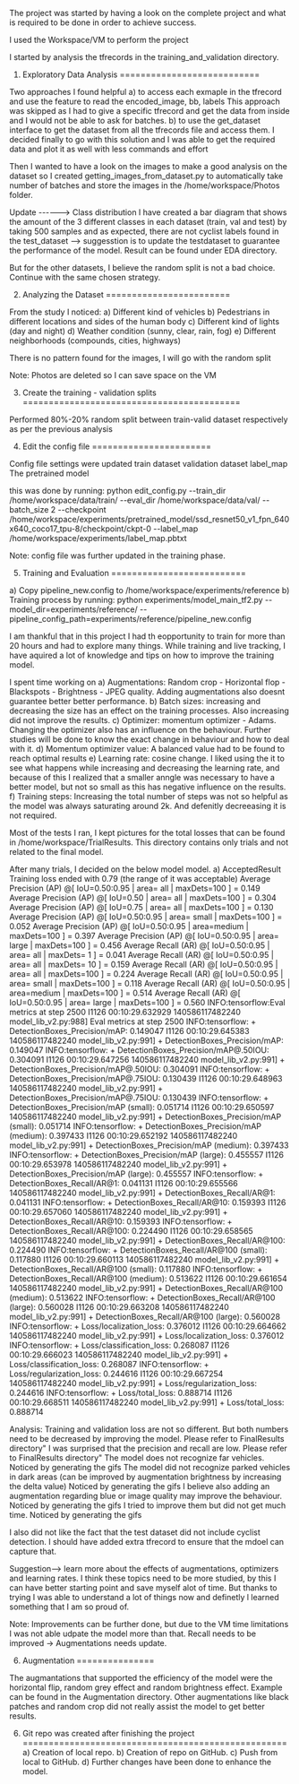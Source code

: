 The project was started by having a look on the complete project and what is required to be done in order to achieve success.

I used the Workspace/VM to perform the project

I started by analysis the tfrecords in the training_and_validation directory.

1) Exploratory Data Analysis
===========================

Two approaches I found helpful
a) to access each exmaple in the tfrecord and use the feature to read the encoded_image, bb, labels
   This approach was skipped as I had to give a specific tfrecord and get the data from inside and I would not be able to ask for batches. 
b) to use the get_dataset interface to get the dataset from all the tfrecords file and access them.
   I decided finally to go with this solution and I was able to get the required data and plot it as well with less commands and effort

Then I wanted to have a look on the images to make a good analysis on the dataset so I created getting_images_from_dataset.py
to automatically take number of batches and store the images in the /home/workspace/Photos folder.

Update ------> Class distribution
I have created a bar diagram that shows the amount of the 3 different classes in each dataset (train, val and test) by taking 500 samples
and as expected, there are not cyclist labels found in the test_dataset --> suggesstion is to update the testdataset to guarantee the performance of the model.
Result can be found under EDA directory.

But for the other datasets, I believe the random split is not a bad choice.
Continue with the same chosen strategy.

2) Analyzing the Dataset
========================

From the study I noticed:
a) Different kind of vehicles
b) Pedestrians in different locations and sides of the human body
c) Different kind of lights (day and night)
d) Weather condition (sunny, clear, rain, fog)
e) Different neighborhoods (compounds, cities, highways)

There is no pattern found for the images, I will go with the random split

Note: Photos are deleted so I can save space on the VM

3) Create the training - validation splits
==========================================

Performed 80%-20% random split between train-valid dataset respectively
as per the previous analysis

4) Edit the config file
=======================

Config file settings were updated
train dataset
validation dataset
label_map
The pretrained model

this was done by running:
python edit_config.py --train_dir /home/workspace/data/train/ --eval_dir /home/workspace/data/val/ --batch_size 2 --checkpoint /home/workspace/experiments/pretrained_model/ssd_resnet50_v1_fpn_640x640_coco17_tpu-8/checkpoint/ckpt-0 --label_map /home/workspace/experiments/label_map.pbtxt

Note: config file was further updated in the training phase.

5) Training and Evaluation
==========================

a) Copy pipeline_new.config to /home/workspace/experiments/reference
b) Training process
by running: python experiments/model_main_tf2.py --model_dir=experiments/reference/ --pipeline_config_path=experiments/reference/pipeline_new.config

I am thankful that in this project I had th eopportunity to train for more than 20 hours and had to explore many things.
While training and live tracking, I have aquired a lot of knowledge and tips on how to improve the training model.

I spent time working on
a) Augmentations: Random crop - Horizontal flop - Blackspots - Brightness - JPEG quality. Adding augmentations also doesnt guarantee better better performance.
b) Batch sizes: increasing and decreasing the size has an effect on the training processes. Also increasing did not improve the results.
c) Optimizer: momentum optimizer - Adams. Changing the optimizer also has an influence on the behaviour. Further studies will be done to know the exact change in behaviour and how to deal with it.
d) Momentum optimizer value: A balanced value had to be found to reach optimal results
e) Learning rate: cosine change. I liked using the it to see what happens while increasing and decreasing the learning rate, and because of this I realized that a smaller anngle was necessary to have a better model, but not so small as this has negative influence on the results.
f) Training steps: Increasing the total number of steps was not so helpful as the model was always saturating around 2k. And defenitly decreeasing it is not required.

Most of the tests I ran, I kept pictures for the total losses that can be found in /home/workspace/TrialResults. This directory contains only trials and not related to the final model.


After many trials, I decided on the below model model.
a) AcceptedResult
Training loss ended with 0.79 (the range of it was acceptable)
 Average Precision  (AP) @[ IoU=0.50:0.95 | area=   all | maxDets=100 ] = 0.149
 Average Precision  (AP) @[ IoU=0.50      | area=   all | maxDets=100 ] = 0.304
 Average Precision  (AP) @[ IoU=0.75      | area=   all | maxDets=100 ] = 0.130
 Average Precision  (AP) @[ IoU=0.50:0.95 | area= small | maxDets=100 ] = 0.052
 Average Precision  (AP) @[ IoU=0.50:0.95 | area=medium | maxDets=100 ] = 0.397
 Average Precision  (AP) @[ IoU=0.50:0.95 | area= large | maxDets=100 ] = 0.456
 Average Recall     (AR) @[ IoU=0.50:0.95 | area=   all | maxDets=  1 ] = 0.041
 Average Recall     (AR) @[ IoU=0.50:0.95 | area=   all | maxDets= 10 ] = 0.159
 Average Recall     (AR) @[ IoU=0.50:0.95 | area=   all | maxDets=100 ] = 0.224
 Average Recall     (AR) @[ IoU=0.50:0.95 | area= small | maxDets=100 ] = 0.118
 Average Recall     (AR) @[ IoU=0.50:0.95 | area=medium | maxDets=100 ] = 0.514
 Average Recall     (AR) @[ IoU=0.50:0.95 | area= large | maxDets=100 ] = 0.560
INFO:tensorflow:Eval metrics at step 2500
I1126 00:10:29.632929 140586117482240 model_lib_v2.py:988] Eval metrics at step 2500
INFO:tensorflow:    + DetectionBoxes_Precision/mAP: 0.149047
I1126 00:10:29.645383 140586117482240 model_lib_v2.py:991]  + DetectionBoxes_Precision/mAP: 0.149047
INFO:tensorflow:    + DetectionBoxes_Precision/mAP@.50IOU: 0.304091
I1126 00:10:29.647256 140586117482240 model_lib_v2.py:991]  + DetectionBoxes_Precision/mAP@.50IOU: 0.304091
INFO:tensorflow:    + DetectionBoxes_Precision/mAP@.75IOU: 0.130439
I1126 00:10:29.648963 140586117482240 model_lib_v2.py:991]  + DetectionBoxes_Precision/mAP@.75IOU: 0.130439
INFO:tensorflow:    + DetectionBoxes_Precision/mAP (small): 0.051714
I1126 00:10:29.650597 140586117482240 model_lib_v2.py:991]  + DetectionBoxes_Precision/mAP (small): 0.051714
INFO:tensorflow:    + DetectionBoxes_Precision/mAP (medium): 0.397433
I1126 00:10:29.652192 140586117482240 model_lib_v2.py:991]  + DetectionBoxes_Precision/mAP (medium): 0.397433
INFO:tensorflow:    + DetectionBoxes_Precision/mAP (large): 0.455557
I1126 00:10:29.653978 140586117482240 model_lib_v2.py:991]  + DetectionBoxes_Precision/mAP (large): 0.455557
INFO:tensorflow:    + DetectionBoxes_Recall/AR@1: 0.041131
I1126 00:10:29.655566 140586117482240 model_lib_v2.py:991]  + DetectionBoxes_Recall/AR@1: 0.041131
INFO:tensorflow:    + DetectionBoxes_Recall/AR@10: 0.159393
I1126 00:10:29.657060 140586117482240 model_lib_v2.py:991]  + DetectionBoxes_Recall/AR@10: 0.159393
INFO:tensorflow:    + DetectionBoxes_Recall/AR@100: 0.224490
I1126 00:10:29.658565 140586117482240 model_lib_v2.py:991]  + DetectionBoxes_Recall/AR@100: 0.224490
INFO:tensorflow:    + DetectionBoxes_Recall/AR@100 (small): 0.117880
I1126 00:10:29.660113 140586117482240 model_lib_v2.py:991]  + DetectionBoxes_Recall/AR@100 (small): 0.117880
INFO:tensorflow:    + DetectionBoxes_Recall/AR@100 (medium): 0.513622
I1126 00:10:29.661654 140586117482240 model_lib_v2.py:991]  + DetectionBoxes_Recall/AR@100 (medium): 0.513622
INFO:tensorflow:    + DetectionBoxes_Recall/AR@100 (large): 0.560028
I1126 00:10:29.663208 140586117482240 model_lib_v2.py:991]  + DetectionBoxes_Recall/AR@100 (large): 0.560028
INFO:tensorflow:    + Loss/localization_loss: 0.376012
I1126 00:10:29.664662 140586117482240 model_lib_v2.py:991]  + Loss/localization_loss: 0.376012
INFO:tensorflow:    + Loss/classification_loss: 0.268087
I1126 00:10:29.666023 140586117482240 model_lib_v2.py:991]  + Loss/classification_loss: 0.268087
INFO:tensorflow:    + Loss/regularization_loss: 0.244616
I1126 00:10:29.667254 140586117482240 model_lib_v2.py:991]  + Loss/regularization_loss: 0.244616
INFO:tensorflow:    + Loss/total_loss: 0.888714
I1126 00:10:29.668511 140586117482240 model_lib_v2.py:991]  + Loss/total_loss: 0.888714

Analysis:
Training and validation loss are not so different. But both numbers need to be decreased by improving the model. Please refer to FinalResults directory"
I was surprised that the precision and recall are low. Please refer to FinalResults directory"
The model does not recognize far vehicles. Noticed by generating the gifs
The model did not recognize parked vehicles in dark areas (can be improved by augmentation brightness by increasing the delta value) Noticed by generating the gifs
I believe also adding an augmentation regarding blue or image quality may improve the behaviour. Noticed by generating the gifs
I tried to improve them but did not get much time. Noticed by generating the gifs


I also did not like the fact that the test dataset did not include cyclist detection. I should have added extra tfrecord to ensure that the mdoel can capture that.

Suggestion--> learn more about the effects of augmentations, optimizers and learning rates. I think these topics need to be more studied, by this I can have better starting point and save myself alot of time.
But thanks to trying I was able to understand a lot of things now and definetly l learned something that I am so proud of.

Note: 
Improvements can be further done, but due to the VM time limitations I was not able udpate the model more than that.
Recall needs to be improved -> Augmentations needs update.

6) Augmentation
===============

The  augmantations that supported the efficiency of the model were the horizontal flip, random grey effect and random brightness effect. Example can be found in the Augmentation directory.
Other augmentations like black patches and random crop did not really assist the model to get better results.

6) Git repo was created after finishing the project
===================================================
a) Creation of local repo.
b) Creation of repo on GitHub.
c) Push from local to GitHub.
d) Further changes have been done to enhance the model.